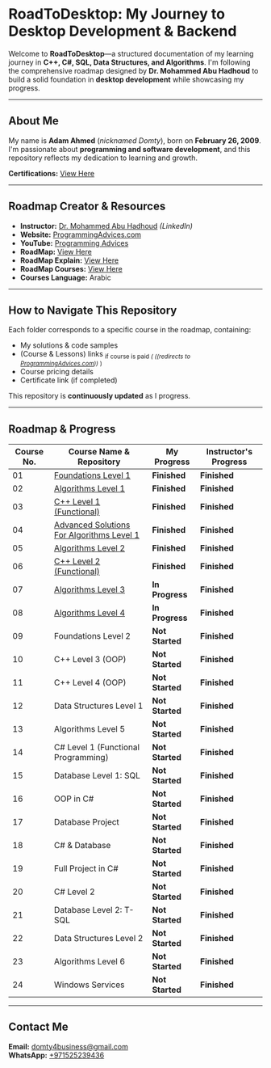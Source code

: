 # RoadToDesktop: My Journey to Desktop Development & Backend

Welcome to **RoadToDesktop**—a structured documentation of my learning journey in **C++, C#, SQL, Data Structures, and Algorithms**. I'm following the comprehensive roadmap designed by **Dr. Mohammed Abu Hadhoud** to build a solid foundation in **desktop development** while showcasing my progress.



---

## About Me

My name is **Adam Ahmed** (*nicknamed Domty*), born on **February 26, 2009**. I'm passionate about **programming and software development**, and this repository reflects my dedication to learning and growth.

**Certifications:** [View Here](./0.%20My%20Certifications)

---

## Roadmap Creator & Resources

- **Instructor:** [Dr. Mohammed Abu Hadhoud](https://www.linkedin.com/in/abuhadhoud/) *(LinkedIn)*
- **Website:** [ProgrammingAdvices.com](https://www.programmingadvices.com)
- **YouTube:** [Programming Advices](https://www.youtube.com/@ProgrammingAdvices)
- **RoadMap:** [View Here](https://cdn.fs.teachablecdn.com/vQwPc0bSvSVEaPKkxodz)
- **RoadMap Explain:** [View Here](https://www.youtube.com/playlist?list=PL3X--QIIK-OGwRuUuCGnZowsYzj3DxfdF)
- **RoadMap Courses:** [View Here](https://programmingadvices.com/courses)
- **Courses Language:** Arabic

---

## How to Navigate This Repository

Each folder corresponds to a specific course in the roadmap, containing:
- My solutions & code samples
- (Course & Lessons) links <sub> if course is paid *( ((redirects to [ProgrammingAdvices.com](https://www.programmingadvices.com)))* )</sub>
- Course pricing details
- Certificate link (if completed)

This repository is **continuously updated** as I progress.

---

## Roadmap & Progress

| Course No.  | Course Name & Repository | My Progress | Instructor's Progress |
|----|--------------------------------------------------|-------------|----------------------|
| 01 | [Foundations Level 1](./1.%20Foundations%20Level%201) | **Finished** | **Finished** |
| 02 | [Algorithms Level 1](./2.%20Algorithms%20Level%201) | **Finished** | **Finished** |
| 03 | [C++ Level 1 (Functional)](./3.%20C++%20LEVEL%201%20(FUNCTIONAL%20PROGRAMMING)) | **Finished** | **Finished** |
| 04 | [Advanced Solutions For Algorithms Level 1](./4.%20Advanced%20Solutions%20For%20Algorithms%20Level%201) | **Finished** | **Finished** |
| 05 | [Algorithms Level 2](./5.%20Algorithms%20Level%202) | **Finished** | **Finished** |
| 06 | [C++ Level 2 (Functional)](./6.%20C++%20Level%202%20(FUNCTIONS%20PROGRAMMING)) | **Finished** | **Finished** |
| 07 | [Algorithms Level 3](./7.%20Algorithms%20Level%203) | **In Progress** | **Finished** |
| 08 | [Algorithms Level 4](./8.%20Algorithms%20Level%204) | **In Progress** | **Finished** |
| 09 | Foundations Level 2 | **Not Started** | **Finished** |
| 10 | C++ Level 3 (OOP) | **Not Started** | **Finished** |
| 11 | C++ Level 4 (OOP) | **Not Started** | **Finished** |
| 12 | Data Structures Level 1 | **Not Started** | **Finished** |
| 13 | Algorithms Level 5 | **Not Started** | **Finished** |
| 14 | C# Level 1 (Functional Programming) | **Not Started** | **Finished** |
| 15 | Database Level 1: SQL | **Not Started** | **Finished** |
| 16 | OOP in C# | **Not Started** | **Finished** |
| 17 | Database Project | **Not Started** | **Finished** |
| 18 | C# & Database | **Not Started** | **Finished** |
| 19 | Full Project in C# | **Not Started** | **Finished** |
| 20 | C# Level 2 | **Not Started** | **Finished** |
| 21 | Database Level 2: T-SQL | **Not Started** | **Finished** |
| 22 | Data Structures Level 2 | **Not Started** | **Finished** |
| 23 | Algorithms Level 6 | **Not Started** | **Finished** |
| 24 | Windows Services | **Not Started** | **Finished** |

---

## Contact Me

**Email:** domty4business@gmail.com  
**WhatsApp:** [+971525239436](https://wa.me/+971525239436)


